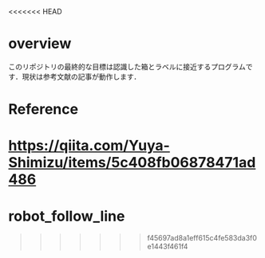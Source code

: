 <<<<<<< HEAD
# overview
このリポジトリの最終的な目標は認識した箱とラベルに接近するプログラムです．現状は参考文献の記事が動作します．

# Reference
https://qiita.com/Yuya-Shimizu/items/5c408fb06878471ad486
=======
# robot_follow_line
>>>>>>> f45697ad8a1eff615c4fe583da3f0e1443f461f4
